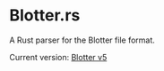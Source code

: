 # Blotter.rs

A Rust parser for the Blotter file format.

Current version: [Blotter v5][spec]

[spec]: https://gist.github.com/JimmyCushnie/bebea37a21acbb6e669589967f9512a2
